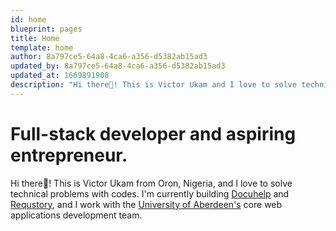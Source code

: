 ```yaml
---
id: home
blueprint: pages
title: Home
template: home
author: 8a797ce5-64a8-4ca6-a356-d5382ab15ad3
updated_by: 8a797ce5-64a8-4ca6-a356-d5382ab15ad3
updated_at: 1669891908
description: "Hi there👋! This is Victor Ukam and I love to solve technical problems with codes."
---
```

# Full-stack developer and aspiring entrepreneur.

Hi there👋! This is Victor Ukam from Oron, Nigeria, and I love to solve technical problems with codes. I'm currently building <a href="https://docuhelp.ai" target="_blank">Docuhelp</a> and <a href="https://requstory.com" target="_blank">Requstory</a>, and I work with the <a href="https://abdn.ac.uk" target="_blank">University of Aberdeen's</a> core web applications development team.
